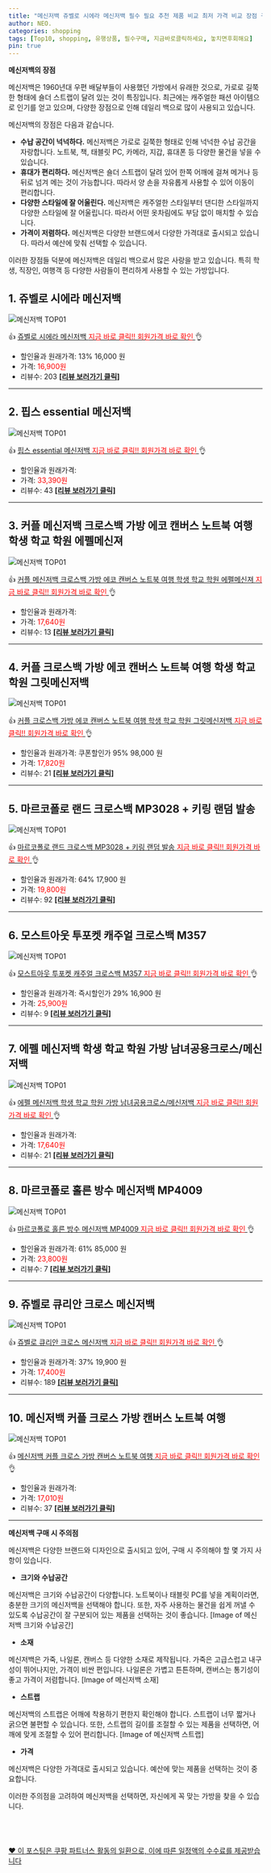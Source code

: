 ```yaml
---
title: "메신저백 쥬벨로 시에라 메신저백 필수 필요 추천 제품 비교 최저 가격 비교 장점 구매 후기 구매평"
author: NEO.
categories: shopping
tags: [Top10, shopping, 유행상품, 필수구매, 지금바로클릭하세요, 놓치면후회해요]
pin: true
---
```

**메신저백의 장점**

메신저백은 1960년대 우편 배달부들이 사용했던 가방에서 유래한 것으로, 가로로 길쭉한 형태에 숄더 스트랩이 달려 있는 것이 특징입니다. 최근에는 캐주얼한 패션 아이템으로 인기를 얻고 있으며, 다양한 장점으로 인해 데일리 백으로 많이 사용되고 있습니다.

메신저백의 장점은 다음과 같습니다.

* **수납 공간이 넉넉하다.** 메신저백은 가로로 길쭉한 형태로 인해 넉넉한 수납 공간을 자랑합니다. 노트북, 책, 태블릿 PC, 카메라, 지갑, 휴대폰 등 다양한 물건을 넣을 수 있습니다.
* **휴대가 편리하다.** 메신저백은 숄더 스트랩이 달려 있어 한쪽 어깨에 걸쳐 메거나 등 뒤로 넘겨 메는 것이 가능합니다. 따라서 양 손을 자유롭게 사용할 수 있어 이동이 편리합니다.
* **다양한 스타일에 잘 어울린다.** 메신저백은 캐주얼한 스타일부터 댄디한 스타일까지 다양한 스타일에 잘 어울립니다. 따라서 어떤 옷차림에도 부담 없이 매치할 수 있습니다.
* **가격이 저렴하다.** 메신저백은 다양한 브랜드에서 다양한 가격대로 출시되고 있습니다. 따라서 예산에 맞춰 선택할 수 있습니다.

이러한 장점들 덕분에 메신저백은 데일리 백으로서 많은 사랑을 받고 있습니다. 특히 학생, 직장인, 여행객 등 다양한 사람들이 편리하게 사용할 수 있는 가방입니다.

   

## 1. 쥬벨로 시에라 메신저백

![메신저백 TOP01](https://thumbnail10.coupangcdn.com/thumbnails/remote/490x490ex/image/rs_quotation_api/uzyz1km2/5493b597e10949ed99467a76a221ac48.jpg)


👍 [쥬벨로 시에라 메신저백 <font color=red> 지금 바로 클릭!! 회원가격 바로 확인 </font> ](https://link.coupang.com/re/AFFSDP?lptag=AF3617701&subid=GithubCoopas&pageKey=7396099424&traceid=V0-153&itemId=19132600688&vendorItemId=86252201286) 👌 


- 할인율과 원래가격: 13%  16,000   원
- 가격: <span style='color:red'>16,900원</span>
- 리뷰수: 203  [**[리뷰 보러가기 클릭]**](https://link.coupang.com/re/AFFSDP?lptag=AF3617701&subid=GithubCoopas&pageKey=7396099424&traceid=V0-153&itemId=19132600688&vendorItemId=86252201286)

---


   

## 2. 핍스 essential 메신저백

![메신저백 TOP01](https://thumbnail8.coupangcdn.com/thumbnails/remote/490x490ex/image/retail/images/112146319567397-146ce8f0-47b0-4f55-9b25-153c8fba6b8d.jpg)


👍 [핍스 essential 메신저백 <font color=red> 지금 바로 클릭!! 회원가격 바로 확인 </font> ](https://link.coupang.com/re/AFFSDP?lptag=AF3617701&subid=GithubCoopas&pageKey=303898059&traceid=V0-153&itemId=956092945&vendorItemId=70994220281) 👌 


- 할인율과 원래가격: 
- 가격: <span style='color:red'>33,390원</span>
- 리뷰수: 43  [**[리뷰 보러가기 클릭]**](https://link.coupang.com/re/AFFSDP?lptag=AF3617701&subid=GithubCoopas&pageKey=303898059&traceid=V0-153&itemId=956092945&vendorItemId=70994220281)

---


   

## 3. 커플 메신저백 크로스백 가방 에코 캔버스 노트북 여행 학생 학교 학원 에펠메신져

![메신저백 TOP01](https://thumbnail9.coupangcdn.com/thumbnails/remote/490x490ex/image/vendor_inventory/aa55/af1b048a8f4bc9b1e9f797a3b7ffd75f6671dbd4b3cb36050f595992aea3.jpg)


👍 [커플 메신저백 크로스백 가방 에코 캔버스 노트북 여행 학생 학교 학원 에펠메신져 <font color=red> 지금 바로 클릭!! 회원가격 바로 확인 </font> ](https://link.coupang.com/re/AFFSDP?lptag=AF3617701&subid=GithubCoopas&pageKey=6128639499&traceid=V0-153&itemId=12022054702&vendorItemId=79093840122) 👌 


- 할인율과 원래가격: 
- 가격: <span style='color:red'>17,640원</span>
- 리뷰수: 13  [**[리뷰 보러가기 클릭]**](https://link.coupang.com/re/AFFSDP?lptag=AF3617701&subid=GithubCoopas&pageKey=6128639499&traceid=V0-153&itemId=12022054702&vendorItemId=79093840122)

---


   

## 4. 커플 크로스백 가방 에코 캔버스 노트북 여행 학생 학교 학원 그릿메신저백

![메신저백 TOP01](https://thumbnail6.coupangcdn.com/thumbnails/remote/490x490ex/image/vendor_inventory/ee40/8b65156ec6901a60a1b91d220393025cd20d2f94bae1c598c06dcf324986.jpg)


👍 [커플 크로스백 가방 에코 캔버스 노트북 여행 학생 학교 학원 그릿메신저백 <font color=red> 지금 바로 클릭!! 회원가격 바로 확인 </font> ](https://link.coupang.com/re/AFFSDP?lptag=AF3617701&subid=GithubCoopas&pageKey=6788797238&traceid=V0-153&itemId=15988600415&vendorItemId=83194326299) 👌 


- 할인율과 원래가격: 쿠폰할인가 95%  98,000   원
- 가격: <span style='color:red'>17,820원</span>
- 리뷰수: 21  [**[리뷰 보러가기 클릭]**](https://link.coupang.com/re/AFFSDP?lptag=AF3617701&subid=GithubCoopas&pageKey=6788797238&traceid=V0-153&itemId=15988600415&vendorItemId=83194326299)

---


   

## 5. 마르코폴로 랜드 크로스백 MP3028 + 키링 랜덤 발송

![메신저백 TOP01](https://thumbnail6.coupangcdn.com/thumbnails/remote/490x490ex/image/retail/images/2019/07/23/16/0/75ca81a2-8210-4611-aceb-6495570fb5bc.jpg)


👍 [마르코폴로 랜드 크로스백 MP3028 + 키링 랜덤 발송 <font color=red> 지금 바로 클릭!! 회원가격 바로 확인 </font> ](https://link.coupang.com/re/AFFSDP?lptag=AF3617701&subid=GithubCoopas&pageKey=271535556&traceid=V0-153&itemId=853825806&vendorItemId=5167773475) 👌 


- 할인율과 원래가격: 64%  17,900   원
- 가격: <span style='color:red'>19,800원</span>
- 리뷰수: 92  [**[리뷰 보러가기 클릭]**](https://link.coupang.com/re/AFFSDP?lptag=AF3617701&subid=GithubCoopas&pageKey=271535556&traceid=V0-153&itemId=853825806&vendorItemId=5167773475)

---


   

## 6. 모스트아웃 투포켓 캐주얼 크로스백 M357

![메신저백 TOP01](https://thumbnail8.coupangcdn.com/thumbnails/remote/490x490ex/image/rs_quotation_api/kikdojca/4f50012bb5824a709c7e4ae9c62c056a.jpg)


👍 [모스트아웃 투포켓 캐주얼 크로스백 M357 <font color=red> 지금 바로 클릭!! 회원가격 바로 확인 </font> ](https://link.coupang.com/re/AFFSDP?lptag=AF3617701&subid=GithubCoopas&pageKey=7687806532&traceid=V0-153&itemId=20550245231&vendorItemId=87706658286) 👌 


- 할인율과 원래가격: 즉시할인가 29%  16,900   원
- 가격: <span style='color:red'>25,900원</span>
- 리뷰수: 9  [**[리뷰 보러가기 클릭]**](https://link.coupang.com/re/AFFSDP?lptag=AF3617701&subid=GithubCoopas&pageKey=7687806532&traceid=V0-153&itemId=20550245231&vendorItemId=87706658286)

---


   

## 7. 에펠 메신저백 학생 학교 학원 가방 남녀공용크로스/메신저백

![메신저백 TOP01](https://thumbnail7.coupangcdn.com/thumbnails/remote/490x490ex/image/vendor_inventory/9cef/5ba5dc66a3540279c884424de5e24ecc3c746a7ff8e5ee9b27b51423ef49.jpg)


👍 [에펠 메신저백 학생 학교 학원 가방 남녀공용크로스/메신저백 <font color=red> 지금 바로 클릭!! 회원가격 바로 확인 </font> ](https://link.coupang.com/re/AFFSDP?lptag=AF3617701&subid=GithubCoopas&pageKey=6651455832&traceid=V0-153&itemId=15242085236&vendorItemId=82488988923) 👌 


- 할인율과 원래가격: 
- 가격: <span style='color:red'>17,640원</span>
- 리뷰수: 21  [**[리뷰 보러가기 클릭]**](https://link.coupang.com/re/AFFSDP?lptag=AF3617701&subid=GithubCoopas&pageKey=6651455832&traceid=V0-153&itemId=15242085236&vendorItemId=82488988923)

---


   

## 8. 마르코폴로 홀른 방수 메신저백 MP4009

![메신저백 TOP01](https://thumbnail6.coupangcdn.com/thumbnails/remote/490x490ex/image/retail/images/3736312926646612-7ccfeb1a-f190-46ce-bf25-13a969bf7740.jpg)


👍 [마르코폴로 홀른 방수 메신저백 MP4009 <font color=red> 지금 바로 클릭!! 회원가격 바로 확인 </font> ](https://link.coupang.com/re/AFFSDP?lptag=AF3617701&subid=GithubCoopas&pageKey=6335220143&traceid=V0-153&itemId=13265111026&vendorItemId=80522768816) 👌 


- 할인율과 원래가격: 61%  85,000   원
- 가격: <span style='color:red'>23,800원</span>
- 리뷰수: 7  [**[리뷰 보러가기 클릭]**](https://link.coupang.com/re/AFFSDP?lptag=AF3617701&subid=GithubCoopas&pageKey=6335220143&traceid=V0-153&itemId=13265111026&vendorItemId=80522768816)

---


   

## 9. 쥬벨로 큐리안 크로스 메신저백

![메신저백 TOP01](https://thumbnail7.coupangcdn.com/thumbnails/remote/490x490ex/image/retail/images/1265205447852880-45056ce2-7fc3-42e7-b557-27c01f961a2e.jpg)


👍 [쥬벨로 큐리안 크로스 메신저백 <font color=red> 지금 바로 클릭!! 회원가격 바로 확인 </font> ](https://link.coupang.com/re/AFFSDP?lptag=AF3617701&subid=GithubCoopas&pageKey=7325792449&traceid=V0-153&itemId=18797933460&vendorItemId=85928791702) 👌 


- 할인율과 원래가격: 37%  19,900   원
- 가격: <span style='color:red'>17,400원</span>
- 리뷰수: 189  [**[리뷰 보러가기 클릭]**](https://link.coupang.com/re/AFFSDP?lptag=AF3617701&subid=GithubCoopas&pageKey=7325792449&traceid=V0-153&itemId=18797933460&vendorItemId=85928791702)

---


   

## 10. 메신저백 커플 크로스 가방 캔버스 노트북 여행

![메신저백 TOP01](https://thumbnail7.coupangcdn.com/thumbnails/remote/490x490ex/image/vendor_inventory/599b/8c8cb7b57e8af74a689ccab1ad27b0e4737f74cd3ee6968d881c10eeb94a.jpg)


👍 [메신저백 커플 크로스 가방 캔버스 노트북 여행 <font color=red> 지금 바로 클릭!! 회원가격 바로 확인 </font> ](https://link.coupang.com/re/AFFSDP?lptag=AF3617701&subid=GithubCoopas&pageKey=6227565714&traceid=V0-153&itemId=12497458598&vendorItemId=80591741135) 👌 


- 할인율과 원래가격: 
- 가격: <span style='color:red'>17,010원</span>
- 리뷰수: 37  [**[리뷰 보러가기 클릭]**](https://link.coupang.com/re/AFFSDP?lptag=AF3617701&subid=GithubCoopas&pageKey=6227565714&traceid=V0-153&itemId=12497458598&vendorItemId=80591741135)

---
**메신저백 구매 시 주의점**

메신저백은 다양한 브랜드와 디자인으로 출시되고 있어, 구매 시 주의해야 할 몇 가지 사항이 있습니다.

* **크기와 수납공간**

메신저백은 크기와 수납공간이 다양합니다. 노트북이나 태블릿 PC를 넣을 계획이라면, 충분한 크기의 메신저백을 선택해야 합니다. 또한, 자주 사용하는 물건을 쉽게 꺼낼 수 있도록 수납공간이 잘 구분되어 있는 제품을 선택하는 것이 좋습니다.
[Image of 메신저백 크기와 수납공간]

* **소재**

메신저백은 가죽, 나일론, 캔버스 등 다양한 소재로 제작됩니다. 가죽은 고급스럽고 내구성이 뛰어나지만, 가격이 비싼 편입니다. 나일론은 가볍고 튼튼하며, 캔버스는 통기성이 좋고 가격이 저렴합니다.
[Image of 메신저백 소재]

* **스트랩**

메신저백의 스트랩은 어깨에 착용하기 편한지 확인해야 합니다. 스트랩이 너무 짧거나 굵으면 불편할 수 있습니다. 또한, 스트랩의 길이를 조절할 수 있는 제품을 선택하면, 어깨에 맞게 조절할 수 있어 편리합니다.
[Image of 메신저백 스트랩]

* **가격**

메신저백은 다양한 가격대로 출시되고 있습니다. 예산에 맞는 제품을 선택하는 것이 중요합니다.

이러한 주의점을 고려하여 메신저백을 선택하면, 자신에게 꼭 맞는 가방을 찾을 수 있습니다.<br><br><br><br><br> [ ❤  이 포스팅은 쿠팡 파트너스 활동의 일환으로, 이에 따른 일정액의 수수료를 제공받습니다](https://link.coupang.com/a/bcEFyh)